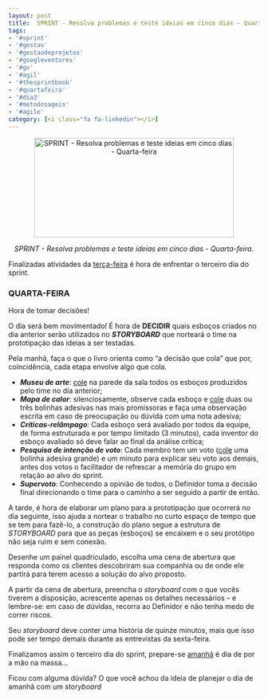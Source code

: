 ```yaml
---
layout: post
title:  SPRINT - Resolva problemas e teste ideias em cinco dias - Quarta-feira
tags:
- '#sprint'
- '#gestao'
- '#gestaodeprojetos'
- '#googleventures'
- '#gv'
- '#agil'
- '#thesprintbook'
- '#quartafeira'
- '#dia3'
- '#metodosageis'
- '#agile'
category: [<i class="fa fa-linkedin"></i>]
---
```


<div style="text-align:center">
<p><img src="https://raw.githubusercontent.com/mateusbtlopes/mateusbtlopes.github.io/master/_posts/img/SprintQuarta.png" alt="SPRINT - Resolva problemas e teste ideias em cinco dias - Quarta-feira" height="200" width="400"/></p>
</div>

<div style="text-align:center">
<p><i>SPRINT - Resolva problemas e teste ideias em cinco dias - Quarta-feira</i>.</p>
</div>

<p>Finalizadas atividades da <a href="" target="_blank">terça-feira</a> é hora de enfrentar o terceiro dia do sprint.<p/>

<h3 id="heading3">QUARTA-FEIRA</h3>

<p>Hora de tomar decisões!</p>

<p>O dia será bem movimentado! É hora de <strong>DECIDIR</strong> quais esboços criados no dia anterior serão utilizados no <strong><i>STORYBOARD</i></strong> que norteará o time na prototipação das ideias a ser testadas.</p>

<p>Pela manhã, faça o que o livro orienta como “a decisão que cola” que por, coincidência, cada etapa envolve algo que cola.</p>

<ul>
<li><strong><i>Museu de arte</i></strong>: <u>cole</u> na parede da sala todos os esboços produzidos pelo time no dia anterior;</li>
<li><strong><i>Mapa de calor</i></strong>: silenciosamente, observe cada esboço e <u>cole</u> duas ou três bolinhas adesivas nas mais promissoras e faça uma observação escrita em caso de preocupação ou dúvida com uma nota adesiva;</li>
<li><strong><i>Críticas-relâmpago</i></strong>: Cada esboço será avaliado por todos da equipe, de forma estruturada e por tempo limitado (3 minutos), cada inventor do esboço avaliado só deve falar ao final da análise crítica;</li>
<li><strong><i>Pesquisa de intenção de voto</i></strong>: Cada membro tem um voto (<u>cole</u> uma bolinha adesiva grande) e um minuto para explicar seu voto aos demais, antes dos votos o facilitador de refrescar a memória do grupo em relação ao alvo do sprint.</li>
<li><strong><i>Supervoto</i></strong>: Conhecendo a opinião de todos, o Definidor toma a decisão final direcionando o time para o caminho a ser seguido a partir de então.</li>
</ul>

<p>A tarde, é hora de elaborar um plano para a prototipação que ocorrerá no dia seguinte, isso ajuda a nortear o trabalho no curto espaço de tempo que se tem para fazê-lo, a construção do plano segue a estrutura de <i>STORYBOARD</i> para que as peças (esboços) se encaixem e o seu protótipo não seja ruim e sem conexão.</p>

<p>Desenhe um painel quadriculado, escolha uma cena de abertura que responda como os clientes descobriram sua companhia ou de onde ele partirá para terem acesso a solução do alvo proposto.</p>

<p>A partir da cena de abertura, preencha o <i>storyboard</i> com o que vocês tiverem a disposição, acrescente apenas os detalhes necessários – e lembre-se: em caso de dúvidas, recorra ao Definidor e não tenha medo de correr riscos.</p>

<p>Seu <i>storyboard</i> deve conter uma história de quinze minutos, mais que isso pode ser tempo demais durante as entrevistas da sexta-feira.</p>

<p>Finalizamos assim o terceiro dia do sprint, prepare-se <a href="" target="_blank">amanhã</a> é dia de por a mão na massa...</p>

<p>Ficou com alguma dúvida? O que você achou da ideia de planejar o dia de amanhã com um <i>storyboard</i></p>